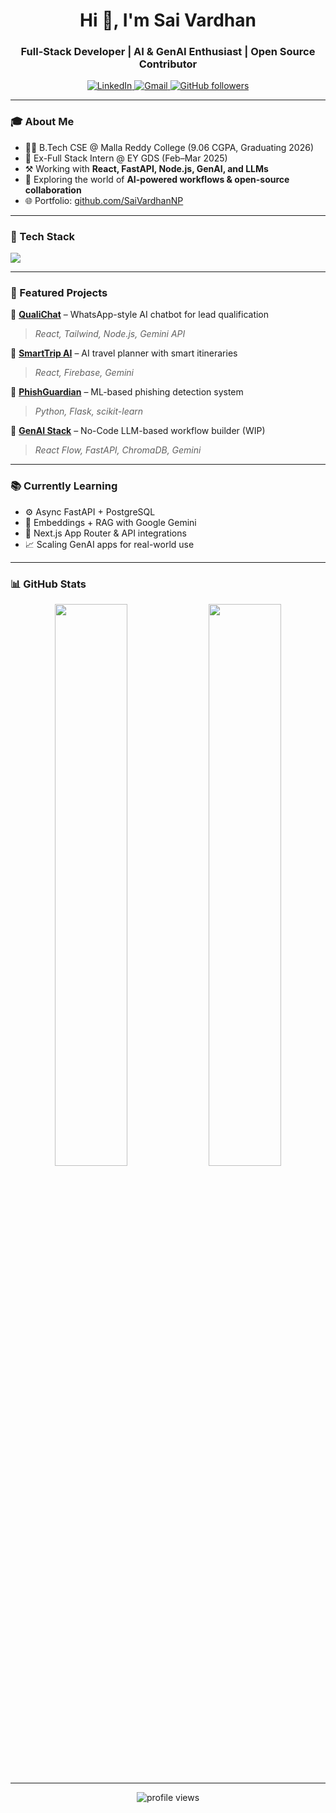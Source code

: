 <h1 align="center">Hi 👋, I'm Sai Vardhan</h1>
<h3 align="center">Full-Stack Developer | AI & GenAI Enthusiast | Open Source Contributor</h3>

<p align="center">
  <a href="https://www.linkedin.com/in/sai-vardhan-nyalapatla-492767340/" target="_blank">
    <img alt="LinkedIn" src="https://img.shields.io/badge/LinkedIn-blue?style=flat&logo=linkedin&logoColor=white">
  </a>
  <a href="mailto:saivardhan.nyalapatla55@gmail.com">
    <img alt="Gmail" src="https://img.shields.io/badge/Gmail-D14836?style=flat&logo=gmail&logoColor=white">
  </a>
  <a href="https://github.com/SaiVardhanNP">
    <img alt="GitHub followers" src="https://img.shields.io/github/followers/SaiVardhanNP?label=Follow&style=social">
  </a>
</p>

---

### 🎓 About Me

- 🧑‍🎓 B.Tech CSE @ Malla Reddy College (9.06 CGPA, Graduating 2026)
- 💼 Ex-Full Stack Intern @ EY GDS (Feb–Mar 2025)
- ⚒️ Working with **React, FastAPI, Node.js, GenAI, and LLMs**
- 🧠 Exploring the world of **AI-powered workflows & open-source collaboration**
- 🌐 Portfolio: [github.com/SaiVardhanNP](https://github.com/SaiVardhanNP)

---

### 🚀 Tech Stack

<p align="left">
  <img src="https://skillicons.dev/icons?i=react,nextjs,ts,js,html,css,tailwind,nodejs,express,python,fastapi,flask,mongodb,mysql,git,github,vscode" />
</p>

---

### 🧩 Featured Projects

🔹 [**QualiChat**](https://github.com/SaiVardhanNP/ChatBasedAgent) – WhatsApp-style AI chatbot for lead qualification  
> _React, Tailwind, Node.js, Gemini API_

🔹 [**SmartTrip AI**](https://github.com/SaiVardhanNP/ai-travel-planner) – AI travel planner with smart itineraries  
> _React, Firebase, Gemini_

🔹 [**PhishGuardian**](https://github.com/SaiVardhanNP/PhishGuardian) – ML-based phishing detection system  
> _Python, Flask, scikit-learn_

🔹 [**GenAI Stack**](https://github.com/SaiVardhanNP) – No-Code LLM-based workflow builder (WIP)  
> _React Flow, FastAPI, ChromaDB, Gemini_

---

### 📚 Currently Learning

- ⚙️ Async FastAPI + PostgreSQL
- 🔮 Embeddings + RAG with Google Gemini
- 🧩 Next.js App Router & API integrations
- 📈 Scaling GenAI apps for real-world use

---

### 📊 GitHub Stats

<p align="center">
  <img src="https://github-readme-stats.vercel.app/api?username=SaiVardhanNP&show_icons=true&theme=radical" width="48%"/>
  <img src="https://github-readme-streak-stats.herokuapp.com/?user=SaiVardhanNP&theme=radical" width="48%"/>
</p>

---

<p align="center">
  <img src="https://komarev.com/ghpvc/?username=SaiVardhanNP&label=Profile%20views&color=0e75b6&style=flat" alt="profile views" />
</p>